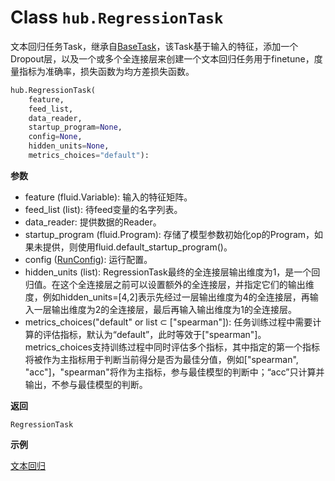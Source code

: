 # Class `hub.RegressionTask`

文本回归任务Task，继承自[BaseTask]()，该Task基于输入的特征，添加一个Dropout层，以及一个或多个全连接层来创建一个文本回归任务用于finetune，度量指标为准确率，损失函数为均方差损失函数。

```python
hub.RegressionTask(
    feature,
    feed_list,
    data_reader,
    startup_program=None,
    config=None,
    hidden_units=None,
    metrics_choices="default"):
```

**参数**

* feature (fluid.Variable): 输入的特征矩阵。
* feed_list (list): 待feed变量的名字列表。
* data_reader: 提供数据的Reader。
* startup_program (fluid.Program): 存储了模型参数初始化op的Program，如果未提供，则使用fluid.default_startup_program()。
* config ([RunConfig]()): 运行配置。
* hidden_units (list): RegressionTask最终的全连接层输出维度为1，是一个回归值。在这个全连接层之前可以设置额外的全连接层，并指定它们的输出维度，例如hidden_units=[4,2]表示先经过一层输出维度为4的全连接层，再输入一层输出维度为2的全连接层，最后再输入输出维度为1的全连接层。
* metrics_choices("default" or list ⊂ ["spearman"]): 任务训练过程中需要计算的评估指标，默认为“default”，此时等效于["spearman"]。metrics_choices支持训练过程中同时评估多个指标，其中指定的第一个指标将被作为主指标用于判断当前得分是否为最佳分值，例如["spearman", "acc"]，"spearman"将作为主指标，参与最佳模型的判断中；“acc”只计算并输出，不参与最佳模型的判断。

**返回**

`RegressionTask`

**示例**

[文本回归](https://github.com/PaddlePaddle/PaddleHub/blob/release/v1.4/demo/regression/regression.py)
